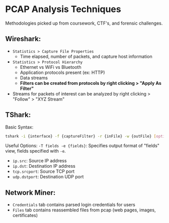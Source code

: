 # PCAP Analysis Techniques
Methodologies picked up from coursework, CTF's, and forensic challenges.

## Wireshark:
- `Statistics > Capture File Properties`
  - Time elapsed, number of packets, and capture host information
- `Statistics > Protocol Hierarchy`
  - Ethernet vs WiFi vs Bluetooth
  - Application protocols present (ex: HTTP)
  - Data streams
  - **Filters can be created from protocols by right clicking > "Apply As Filter"**
-  Streams for packets of interest can be analyzed by right clicking > "Follow" > "XYZ Stream"

## TShark:
Basic Syntax:
```bash
tshark -i {interface} -f {captureFilter} -r {inFile} -w {outFile} [options] [filters]
```
Useful Options:
`-T fields -e {fields}`: Specifies output format of "fields" view, fields specified with `-e`.
  - `ip.src`: Source IP address
  - `ip.dst`: Destination IP address
  - `tcp.srcport`: Source TCP port
  - `udp.dstport`: Destination UDP port

## Network Miner:
- `Credentials` tab contains parsed login credentials for users
- `Files` tab contains reassembled files from pcap (web pages, images, certificates)
